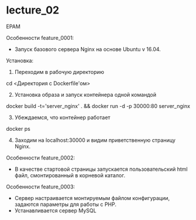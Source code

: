 # lecture_02
EPAM


Особенности feature_0001:
- Запуск базового сервера Nginx на основе Ubuntu v 16.04.

Установка:

1. Переходим в рабочую директорию

  cd <Директория с Dockerfile'ом>

2. Установка образа и запуск контейнера одной командой

  docker build -t='server_nginx' . && docker run -d -p 30000:80 server_nginx

3. Убеждаемся, что контейнер работает

  docker ps
  
4. Заходим на localhost:30000 и видим приветственную страницу Nginx.


Особенности feature_0002:
- В качестве стартовой страницы запускается пользовательский html файл, смонтированный в корневой каталог.

Особенности feature_0003:
- Сервер настраивается монтируемым файлом конфигурации, задаются параметры для работы с PHP.
- Устанавливается сервер MySQL


